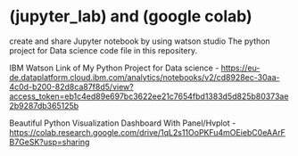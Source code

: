 # (jupyter_lab) and (google colab)
create and share Jupyter notebook by using watson studio
The python project for Data science code file in this repositery.

IBM Watson Link of My Python Project for Data science - https://eu-de.dataplatform.cloud.ibm.com/analytics/notebooks/v2/cd8928ec-30aa-4c0d-b200-82d8ca87f8d5/view?access_token=eb1c4ed89e697bc3622ee21c7654fbd1383d5d825b80373ae2b9287db365125b


Beautiful Python Visualization Dashboard With Panel/Hvplot - https://colab.research.google.com/drive/1qL2s11OoPKFu4mOEiebC0eAArFB7GeSK?usp=sharing
